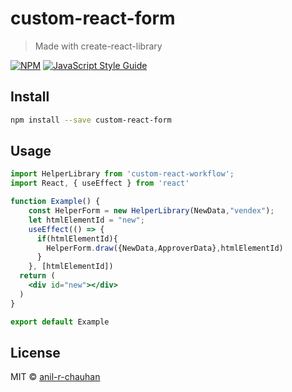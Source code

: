 # custom-react-form

> Made with create-react-library

[![NPM](https://img.shields.io/npm/v/custom-react-form.svg)](https://www.npmjs.com/package/custom-react-form) [![JavaScript Style Guide](https://img.shields.io/badge/code_style-standard-brightgreen.svg)](https://standardjs.com)

## Install

```bash
npm install --save custom-react-form
```

## Usage

```jsx
import HelperLibrary from 'custom-react-workflow';
import React, { useEffect } from 'react'

function Example() {
    const HelperForm = new HelperLibrary(NewData,"vendex");
    let htmlElementId = "new";
    useEffect(() => {
      if(htmlElementId){
        HelperForm.draw({NewData,ApproverData},htmlElementId)
      }
    }, [htmlElementId])
  return (
    <div id="new"></div>     
  )
}

export default Example
```

## License

MIT © [anil-r-chauhan](https://github.com/anil-r-chauhan)
